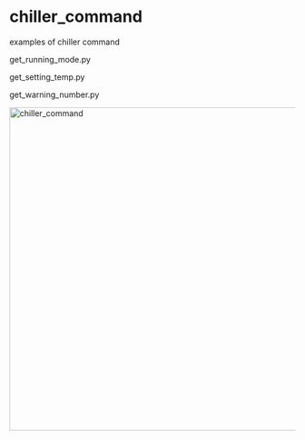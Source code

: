 # chiller_command
examples of chiller command

get_running_mode.py

get_setting_temp.py

get_warning_number.py

<img width="570" alt="chiller_command" src="https://github.com/chibaf/chiller_command/assets/1296728/9985c2ce-515c-4bfc-9670-678904b480b1">
